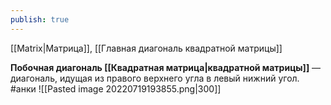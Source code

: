 ```yaml
---
publish: true
---
```

[[Matrix|Матрица]], [[Главная диагональ квадратной матрицы]]

**Побочная диагональ [[Квадратная матрица|квадратной матрицы]]** — диагональ, идущая из правого верхнего угла в левый нижний угол. #анки
![[Pasted image 20220719193855.png|300]]
